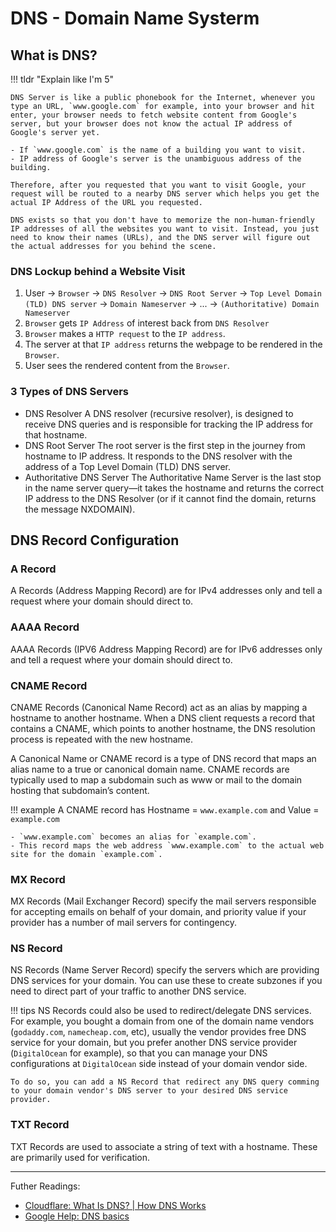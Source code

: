 # DNS - Domain Name Systerm 

## What is DNS?

!!! tldr "Explain like I'm 5"

    DNS Server is like a public phonebook for the Internet, whenever you type an URL, `www.google.com` for example, into your browser and hit enter, your browser needs to fetch website content from Google's server, but your browser does not know the actual IP address of Google's server yet. 

    - If `www.google.com` is the name of a building you want to visit.
    - IP address of Google's server is the unambiguous address of the building. 

    Therefore, after you requested that you want to visit Google, your request will be routed to a nearby DNS server which helps you get the actual IP Address of the URL you requested.

    DNS exists so that you don't have to memorize the non-human-friendly IP addresses of all the websites you want to visit. Instead, you just need to know their names (URLs), and the DNS server will figure out the actual addresses for you behind the scene.

### DNS Lockup behind a Website Visit

1. User → `Browser` → `DNS Resolver` → `DNS Root Server` → `Top Level Domain (TLD) DNS server` → `Domain Nameserver` → ... → `(Authoritative) Domain Nameserver`
2. `Browser` gets `IP Address` of interest back from `DNS Resolver`
3. `Browser` makes a `HTTP request` to the `IP address`.
4. The server at that `IP address` returns the webpage to be rendered in the `Browser`.
5. User sees the rendered content from the `Browser`.


### 3 Types of DNS Servers

- DNS Resolver
    A DNS resolver (recursive resolver), is designed to receive DNS queries and is responsible for tracking the IP address for that hostname.
- DNS Root Server
    The root server is the first step in the journey from hostname to IP address. It responds to the DNS resolver with the address of a Top Level Domain (TLD) DNS server.
- Authoritative DNS Server
    The Authoritative Name Server is the last stop in the name server query—it takes the hostname and returns the correct IP address to the DNS Resolver (or if it cannot find the domain, returns the message NXDOMAIN).

## DNS Record Configuration 

### A Record

A Records (Address Mapping Record) are for IPv4 addresses only and tell a request where your domain should direct to.

### AAAA Record

AAAA Records (IPV6 Address Mapping Record) are for IPv6 addresses only and tell a request where your domain should direct to.

### CNAME Record

CNAME Records (Canonical Name Record) act as an alias by mapping a hostname to another hostname. When a DNS client requests a record that contains a CNAME, which points to another hostname, the DNS resolution process is repeated with the new hostname.

A Canonical Name or CNAME record is a type of DNS record that maps an alias name to a true or canonical domain name. CNAME records are typically used to map a subdomain such as www or mail to the domain hosting that subdomain’s content.

!!! example
    A CNAME record has Hostname = `www.example.com` and Value = `example.com`
    
    - `www.example.com` becomes an alias for `example.com`.
    - This record maps the web address `www.example.com` to the actual web site for the domain `example.com`.

### MX Record

MX Records (Mail Exchanger Record) specify the mail servers responsible for accepting emails on behalf of your domain, and priority value if your provider has a number of mail servers for contingency.

### NS Record

NS Records (Name Server Record) specify the servers which are providing DNS services for your domain. You can use these to create subzones if you need to direct part of your traffic to another DNS service.

!!! tips
    NS Records could also be used to redirect/delegate DNS services. For example, you bought a domain from one of the domain name vendors (`godaddy.com`, `namecheap.com`, etc), usually the vendor provides free DNS service for your domain, but you prefer another DNS service provider (`DigitalOcean` for example), so that you can manage your DNS configurations at `DigitalOcean` side instead of your domain vendor side.

    To do so, you can add a NS Record that redirect any DNS query comming to your domain vendor's DNS server to your desired DNS service provider.

### TXT Record

TXT Records are used to associate a string of text with a hostname. These are primarily used for verification.


--- 

Futher Readings:

- [Cloudflare: What Is DNS? | How DNS Works](https://www.cloudflare.com/en-gb/learning/dns/what-is-dns/)
- [Google Help: DNS basics](https://support.google.com/a/answer/48090)